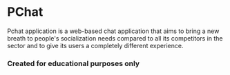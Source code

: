 # PChat
Pchat application is a web-based chat application that aims to bring a new breath to people's socialization needs compared to all its competitors in the sector and to give its users a completely different experience.

### Created for educational purposes only
